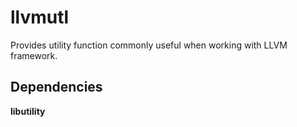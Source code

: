 # **llvmutl**

Provides utility function commonly useful when working with LLVM framework.

## **Dependencies**

**libutility**
